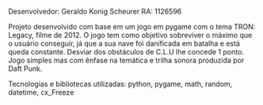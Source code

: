Desenvolvedor: Geraldo Konig Scheurer
RA: 1126596

Projeto desenvolvido com  base em um jogo em pygame com o tema TRON: Legacy, filme de 2012. O jogo tem como objetivo sobreviver o máximo que o usuário conseguir, já que a sua nave foi danificada em batalha e está queda constante.
Desviar dos obstáculos de C.L.U lhe concede 1 ponto. Jogo simples mas com ênfase na temática e trilha sonora produzida por Daft Punk.

Tecnologias e bibliotecas utilizadas: python, pygame, math, random, datetime, cx_Freeze
